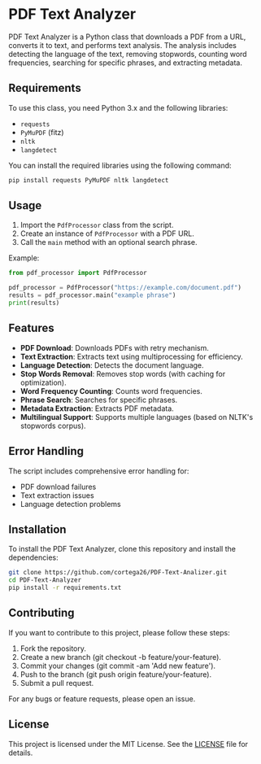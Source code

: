 # PDF Text Analyzer

PDF Text Analyzer is a Python class that downloads a PDF from a URL, converts it to text, and performs text analysis. The analysis includes detecting the language of the text, removing stopwords, counting word frequencies, searching for specific phrases, and extracting metadata.

## Requirements

To use this class, you need Python 3.x and the following libraries:

- `requests`
- `PyMuPDF` (fitz)
- `nltk`
- `langdetect`
  
You can install the required libraries using the following command:

```sh
pip install requests PyMuPDF nltk langdetect
```

## Usage

1. Import the `PdfProcessor` class from the script.
2. Create an instance of `PdfProcessor` with a PDF URL.
3. Call the `main` method with an optional search phrase.

Example:

```python
from pdf_processor import PdfProcessor

pdf_processor = PdfProcessor("https://example.com/document.pdf")
results = pdf_processor.main("example phrase")
print(results)
```

## Features

- **PDF Download**: Downloads PDFs with retry mechanism.
- **Text Extraction**: Extracts text using multiprocessing for efficiency.
- **Language Detection**: Detects the document language.
- **Stop Words Removal**: Removes stop words (with caching for optimization).
- **Word Frequency Counting**: Counts word frequencies.
- **Phrase Search**: Searches for specific phrases.
- **Metadata Extraction**: Extracts PDF metadata.
- **Multilingual Support**: Supports multiple languages (based on NLTK's stopwords corpus).

## Error Handling

The script includes comprehensive error handling for:

- PDF download failures
- Text extraction issues
- Language detection problems

## Installation

To install the PDF Text Analyzer, clone this repository and install the dependencies:

```sh
git clone https://github.com/cortega26/PDF-Text-Analizer.git
cd PDF-Text-Analyzer
pip install -r requirements.txt
```

## Contributing

If you want to contribute to this project, please follow these steps:

1. Fork the repository.
2. Create a new branch (git checkout -b feature/your-feature).
3. Commit your changes (git commit -am 'Add new feature').
4. Push to the branch (git push origin feature/your-feature).
5. Submit a pull request.

For any bugs or feature requests, please open an issue.

## License

This project is licensed under the MIT License. See the [LICENSE](LICENSE) file for details.
